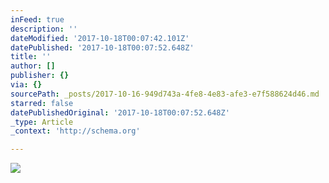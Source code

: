 ```yaml
---
inFeed: true
description: ''
dateModified: '2017-10-18T00:07:42.101Z'
datePublished: '2017-10-18T00:07:52.648Z'
title: ''
author: []
publisher: {}
via: {}
sourcePath: _posts/2017-10-16-949d743a-4fe8-4e83-afe3-e7f588624d46.md
starred: false
datePublishedOriginal: '2017-10-18T00:07:52.648Z'
_type: Article
_context: 'http://schema.org'

---
```

<article style=""><img src="https://the-grid-user-content.s3-us-west-2.amazonaws.com/d2accf02-3c1b-4644-8934-f90020a3421d.jpg" /></article>